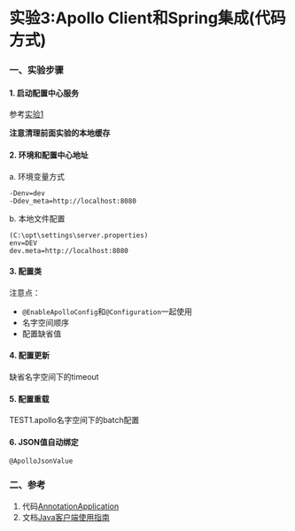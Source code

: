 实验3:Apollo Client和Spring集成(代码方式)
======

### 一、实验步骤

#### 1. 启动配置中心服务
参考[实验1](../lab01)

**注意清理前面实验的本地缓存**

#### 2. 环境和配置中心地址
a. 环境变量方式

```
-Denv=dev
-Ddev_meta=http://localhost:8080
```

b. 本地文件配置

```
(C:\opt\settings\server.properties)
env=DEV
dev.meta=http://localhost:8080
```

#### 3. 配置类

注意点：
  * `@EnableApolloConfig`和`@Configuration`一起使用
  * 名字空间顺序
  * 配置缺省值

#### 4. 配置更新

缺省名字空间下的timeout

#### 5. 配置重载

TEST1.apollo名字空间下的batch配置

#### 6. JSON值自动绑定

`@ApolloJsonValue`

### 二、参考

1. 代码[AnnotationApplication](https://github.com/ctripcorp/apollo/blob/master/apollo-demo/src/main/java/com/ctrip/framework/apollo/demo/spring/javaConfigDemo/AnnotationApplication.java)
2. 文档[Java客户端使用指南](https://github.com/ctripcorp/apollo/wiki/Java%E5%AE%A2%E6%88%B7%E7%AB%AF%E4%BD%BF%E7%94%A8%E6%8C%87%E5%8D%97)




